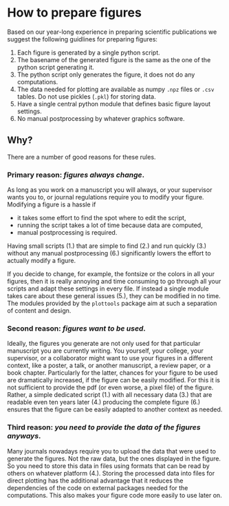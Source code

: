 # How to prepare figures

Based on our year-long experience in preparing scientific publications
we suggest the following guidlines for preparing figures:

1. Each figure is generated by a single python script.
2. The basename of the generated figure is the same as the one of the python script generating it.
3. The python script only generates the figure, it does not do any computations.
4. The data needed for plotting are available as numpy `.npz` files or `.csv` tables.
   Do not use pickles (`.pkl`) for storing data.
6. Have a single central python module that defines basic figure layout settings.
7. No manual postprocessing by whatever graphics software.


## Why?

There are a number of good reasons for these rules.

### Primary reason: *figures always change*.

As long as you work on a manuscript you will always, or your
supervisor wants you to, or journal regulations require you to modify
your figure. Modifying a figure is a hassle if

- it takes some effort to find the spot where to edit the script,
- running the script takes a lot of time because data are computed,
- manual postprocessing is required.

Having small scripts (1.) that are simple to find (2.) and run quickly
(3.) without any manual postprocessing (6.) significantly lowers the
effort to actually modify a figure.

If you decide to change, for example, the fontsize or the colors in
all your figures, then it is really annoying and time consuming to go
through all your scripts and adapt these settings in every file. If
instead a single module takes care about these general issues (5.),
they can be modified in no time. The modules provided by the
`plottools` package aim at such a separation of content and design.

### Second reason: *figures want to be used*.

Ideally, the figures you generate are not only used for that
particular manuscript you are currently writing. You yourself, your
college, your supervisor, or a collaborator might want to use your
figures in a different context, like a poster, a talk, or another
manuscript, a review paper, or a book chapter. Particularly for the
latter, chances for your figure to be used are dramatically increased,
if the figure can be easily modified. For this it is not sufficient to
provide the pdf (or even worse, a pixel file) of the figure. Rather, a
simple dedicated script (1.) with all necessary data (3.) that are
readable even ten years later (4.) producing the complete figure (6.)
ensures that the figure can be easily adapted to another context as
needed.

### Third reason: *you need to provide the data of the figures anyways*.

Many journals nowadays require you to upload the data that were used
to generate the figures. Not the raw data, but the ones displayed in
the figure. So you need to store this data in files using formats that
can be read by others on whatever platform (4.). Storing the processed
data into files for direct plotting has the additional advantage that
it reduces the dependencies of the code on external packages needed
for the computations. This also makes your figure code more easily to
use later on.

